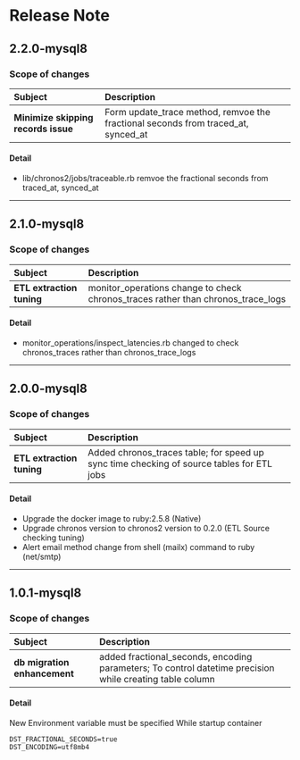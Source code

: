 # Release Note


## 2.2.0-mysql8

### Scope of changes
|**Subject**|**Description**|
|:------------------------------------|:--------------------------------|
|**Minimize skipping records issue**  | Form update_trace method, remvoe the fractional seconds from traced_at, synced_at |

#### Detail
- lib/chronos2/jobs/traceable.rb remvoe the fractional seconds from traced_at, synced_at

---

## 2.1.0-mysql8

### Scope of changes
|**Subject**|**Description**|
|:------------------------------------|:--------------------------------|
|**ETL extraction tuning**  | monitor_operations change to check chronos_traces rather than chronos_trace_logs |

#### Detail
- monitor_operations/inspect_latencies.rb changed to check chronos_traces rather than chronos_trace_logs

---

## 2.0.0-mysql8

### Scope of changes
|**Subject**|**Description**|
|:------------------------------------|:--------------------------------|
|**ETL extraction tuning**  | Added chronos_traces table; for speed up sync time checking of source tables for ETL jobs |

#### Detail
- Upgrade the docker image to ruby:2.5.8 (Native)
- Upgrade chronos version to chronos2 version to 0.2.0 (ETL Source checking tuning)
- Alert email method change from shell (mailx) command to ruby (net/smtp)

---

## 1.0.1-mysql8

### Scope of changes
|**Subject**|**Description**|
|:------------------------------------|:--------------------------------|
|**db migration enhancement**  | added fractional_seconds, encoding parameters; To control datetime precision while creating table column |

#### Detail
New Environment variable must be specified While startup container
```
DST_FRACTIONAL_SECONDS=true
DST_ENCODING=utf8mb4
```
